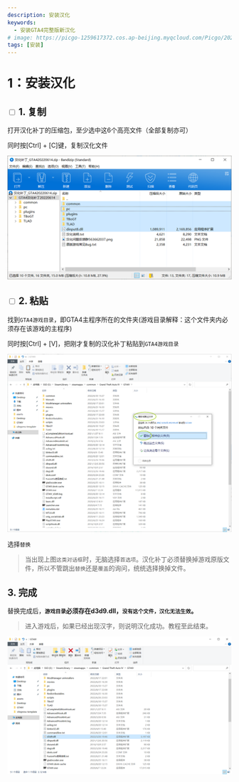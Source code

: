 ```yaml
---
description: 安装汉化
keywords:
  - 安装GTA4完整版新汉化
# image: https://picgo-1259617372.cos.ap-beijing.myqcloud.com/Picgo/2022/01/19-11-28-23-404Lab.jpeg
tags: [安装]
---
```


# 1：安装汉化

## <input type='checkbox' /> 1. 复制

打开汉化补丁的压缩包，至少选中这6个高亮文件（全部复制亦可）

同时按[Ctrl] + [C]键，复制汉化文件

![Image](assets/复制.png)


## <input type='checkbox' /> 2. 粘贴 

找到`GTA4游戏目录`，即GTA4主程序所在的文件夹(游戏目录解释：这个文件夹内必须存在该游戏的主程序)

同时按[Ctrl] + [V]，把刚才复制的汉化补丁粘贴到`GTA4游戏目录`


![Image](assets/粘贴.png)

选择`替换`

> 当出现上图`这类对话框`时，无脑选择`首选项`。汉化补丁必须替换掉游戏原版文件，所以不管跳出`替换`还是`覆盖`的询问，统统选择换掉文件。

##  3. 完成

替换完成后，**`游戏目录`必须存在d3d9.dll，`没有这个文件，汉化无法生效`。**

>进入游戏后，如果已经出现汉字，则说明汉化成功。教程至此结束。

![Image](assets/完成.png)
